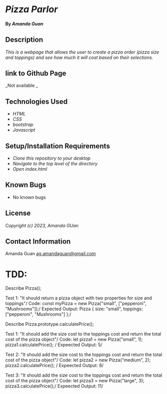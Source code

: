 # _Pizza Parlor_
#### By _**Amanda Guan**_
## Description
_This is a webpage that allows the user to create a pizza order (pizza size and toppings) and see how much it will cost based on their selections._
## link to Github Page
_Not available _
## Technologies Used
- _HTML_
- _CSS_
- _bootstrap_
- _Javascript_
## Setup/Installation Requirements
- _Clone this repository to your desktop_
- _Navigate to the top level of the directory_
- _Open index.html_
## Known Bugs
- No known bugs
## License
_Copyright (c) 2023, Amanda GUan_
## Contact Information
Amanda Guan <ag.amandaguan@gmail.com>

# TDD:
Describe Pizza();

Test 1: "It should return a pizza object with two properties for size and toppings"/ 
Code: const myPizza = new Pizza("small", ["pepperoni", "Mushrooms"]);/
Expected Output: Pizza { size: "small", toppings: ["pepperoni", "Mushrooms"] };/

Describe Pizza.prototype.calculatePrice();

Test 1: "It should add the size cost to the toppings cost and return the total cost of the pizza object"/ 
Code: let pizza1 = new Pizza("small", 1); pizza1.calculatePrice(); /
Expeected Output: 5/

Test 2: "It should add the size cost to the toppings cost and return the total cost of the pizza object"/ 
Code: let pizza2 = new Pizza("medium", 2); pizza2.calculatePrice(); /
Expeected Output: 8/

Test 3: "It should add the size cost to the toppings cost and return the total cost of the pizza object"/ 
Code: let pizza3 = new Pizza("large", 3); pizza3.calculatePrice();/
Expeected Output: 11/
